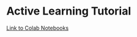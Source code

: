 # Active Learning Tutorial 

[Link to Colab Notebooks ](https://drive.google.com/drive/folders/1uRmtCunD8RFdhegQHWaAj2rSi6nRGU4L?usp=sharing)